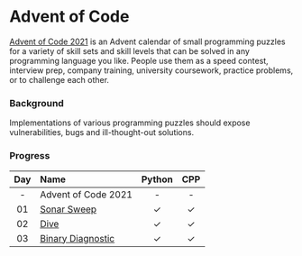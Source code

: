 # Advent of Code
[Advent of Code 2021](https://adventofcode.com/2021/) is an Advent calendar of small programming puzzles for a variety of skill sets and skill levels that can be solved in any programming language you like. People use them as a speed contest, interview prep, company training, university coursework, practice problems, or to challenge each other.

### Background
Implementations of various programming puzzles should expose vulnerabilities, bugs and ill-thought-out solutions.


### Progress


| Day | Name | Python | CPP |
|:---:|:---|:---:|:---:|
| - | Advent of Code 2021 | - | - |
| 01 | [Sonar Sweep](https://adventofcode.com/2021/day/1) | ✓ | ✓ |
| 02 | [Dive](https://adventofcode.com/2021/day/2) | ✓ | ✓ |
| 03 | [Binary Diagnostic](https://adventofcode.com/2021/day/3) | ✓ | ✓ |
